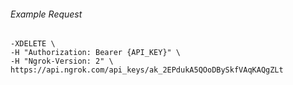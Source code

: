 
###### Example Request
```curl \
-XDELETE \
-H "Authorization: Bearer {API_KEY}" \
-H "Ngrok-Version: 2" \
https://api.ngrok.com/api_keys/ak_2EPdukA5QOoDBySkfVAqKAQgZLt
